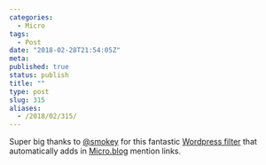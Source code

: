 ```yaml
---
categories:
  - Micro
tags:
  - Post
date: "2018-02-28T21:54:05Z"
meta:
published: true
status: publish
title: ""
type: post
slug: 315
aliases:
  - /2018/02/315/
---
```

<p>Super big thanks to <a href="https://micro.blog/smokey">@smokey</a> for this fantastic <a href="https://www.ardisson.org/afkar/2018/01/08/wordpress-filter-to-auto-linkify-names-for-micro-blog/">Wordpress filter</a> that automatically adds in <a href="https://micro.blog">Micro.blog</a> mention links.</p>
